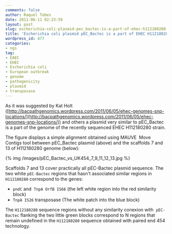 ```yaml
---
comments: false
author: Raquel Tobes
date: 2011-06-11 02:23:59
layout: post
slug: escherichia-coli-plasmid-pec_bactec-is-a-part-of-ehec-h112180280-strain
title: 'Escherichia coli plasmid pEC_Bactec is a part of EHEC H112180280 strain '
wordpress_id: 477
categories:
- ngs
tag:
- EAEC
- EHEC
- Escherichia coli
- European outbreak
- genome
- pathogenicity
- plasmid
- transposase
---
```


As it was suggested by Kat Holt ([http://bacpathgenomics.wordpress.com/2011/06/05/ehec-genomes-snp-locations/](http://bacpathgenomics.wordpress.com/2011/06/05/ehec-genomes-snp-locations/)) and others a plasmid very similar to pEC_Bactec is a part of the genome of the recently sequenced EHEC H112180280 strain.

The figure displays a simple alignment obtained using MAUVE  Move Contigs tool between pEC_Bactec plasmid (above) and the scaffolds 7 and 13 of H112180280 genome (below):

{% img /images/pEC_Bactec_vs_UK454_7_9_11_12_13.jpg %}

Scaffolds 7 and 13 cover practically all pEC-Bactec plasmid sequence. The two white `pEC-Bactec` regions that hasn't associated similar regions in `H112180280` correspond to the genes:

- `pndC` and  `TnpA OrfB IS66` (the left white region into the red similarity block)
- `TnpA IS26` transposase (The white patch into the blue block)

The `H112180280` sequence regions without any similarity conexion with  `pEC-Bactec` flanking the two little green blocks correspond to N regions that remain undefined in the `H112180280` sequence obtained with paired end 454 technology.



